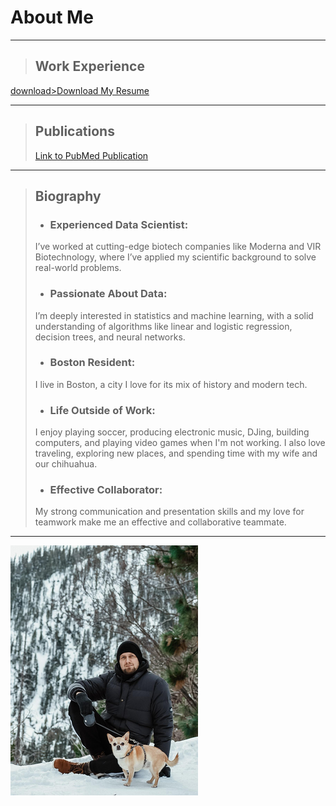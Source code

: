 # About Me

---

> ## Work Experience
>
> <a href="assets/md/assets/Pavel_Makarov_Resume.pdf">
download>Download My Resume </a>

---


> ## Publications
> [Link to PubMed Publication](https://pubmed.ncbi.nlm.nih.gov/29947151/)

---

> ## Biography
> - ### Experienced Data Scientist: 
> I’ve worked at cutting-edge biotech companies like Moderna and VIR Biotechnology, where I’ve applied my scientific background to solve real-world problems.
> - ### Passionate About Data:
> I’m deeply interested in statistics and machine learning, with a solid understanding of algorithms like linear and logistic regression, decision trees, and neural networks. 
> - ### Boston Resident: 
> I live in Boston, a city I love for its mix of history and modern tech.
> - ### Life Outside of Work:
> I enjoy playing soccer, producing electronic music, DJing, building computers, and playing video games when I'm not working. I also love traveling, exploring new places, and spending time with my wife and our chihuahua.
> - ### Effective Collaborator: 
> My strong communication and presentation skills and my love for teamwork make me an effective and collaborative teammate.

---

![Me and my dog](/assets/images/with_chester.png) 
